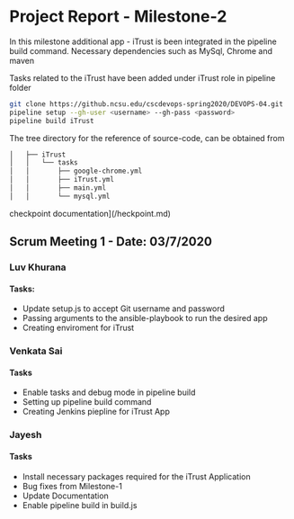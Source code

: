 # Project Report - Milestone-2

In this milestone additional app - iTrust is been integrated in the pipeline build command. Necessary dependencies such as MySql, Chrome and maven

Tasks related to the iTrust have been added under iTrust role in pipeline folder

```bash
git clone https://github.ncsu.edu/cscdevops-spring2020/DEVOPS-04.git
pipeline setup --gh-user <username> --gh-pass <password>
pipeline build iTrust
```

The tree directory for the reference of source-code, can be obtained from

```bash
│   ├── iTrust
│   │   └── tasks
│   │       ├── google-chrome.yml
│   │       ├── iTrust.yml
│   │       ├── main.yml
│   │       └── mysql.yml
```

checkpoint documentation](/heckpoint.md)

## Scrum Meeting 1 - Date: 03/7/2020

### Luv Khurana

#### Tasks:

* Update setup.js to accept Git username and password
* Passing arguments to the ansible-playbook to run the desired app 
* Creating enviroment for iTrust

### Venkata Sai

#### Tasks

* Enable tasks and debug mode in pipeline build
* Setting up pipeline build command
* Creating Jenkins piepline for iTrust App

### Jayesh

#### Tasks  

* Install necessary packages required for the iTrust Application
* Bug fixes from Milestone-1 
* Update Documentation
* Enable pipeline build in build.js